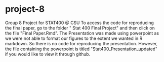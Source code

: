 # project-8
Group 8 Project for STAT400 @ CSU
To access the code for reproducing the final paper, go to the folder " Stat 400 Final Project" and then click on the file "Final Paper.Rmd".  The Presentation was made using powerpoint as we were not able to format our figures to the extent we wanted in R markdown.  So there is no code for reproducing the presentation.  However, the file containing the powerpoint is titled "Stat400_Presentation_updated" if you would like to view it through github.
